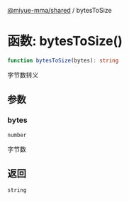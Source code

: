 [@miyue-mma/shared](../index.md) / bytesToSize

# 函数: bytesToSize()

```ts
function bytesToSize(bytes): string
```

字节数转义

## 参数

### bytes

`number`

字节数

## 返回

`string`
